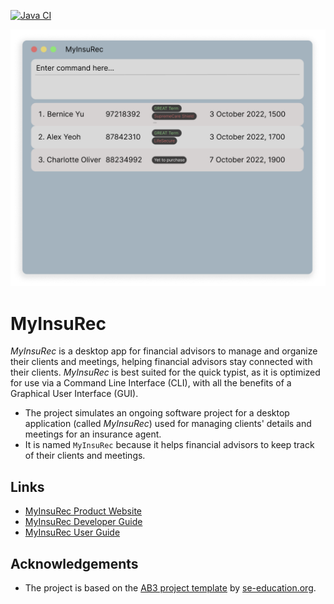 [![Java CI](https://github.com/AY2223S1-CS2103T-W16-4/tp/workflows/Java%20CI/badge.svg)](https://github.com/AY2223S1-CS2103T-W16-4/tp/actions)

![Ui](docs/images/Ui.png)

# MyInsuRec
*MyInsuRec* is a desktop app for financial advisors to manage and organize their clients and meetings, helping
financial advisors stay connected with their clients. *MyInsuRec* is best suited for the quick typist, as it is 
optimized for use via a Command Line Interface (CLI), with all the benefits of a Graphical User Interface (GUI).

* The project simulates an ongoing software project for a desktop application (called _MyInsuRec_) used for managing clients' details and meetings for an insurance agent.
* It is named `MyInsuRec` because it helps financial advisors to keep track of their clients and meetings.

## Links
* [MyInsuRec Product Website](https://ay2223s1-cs2103t-w16-4.github.io/tp)
* [MyInsuRec Developer Guide](https://ay2223s1-cs2103t-w16-4.github.io/tp/DeveloperGuide)
* [MyInsuRec User Guide](https://ay2223s1-cs2103t-w16-4.github.io/tp/UserGuide)

## Acknowledgements
* The project is based on the [AB3 project template](https://github.com/se-edu/addressbook-level3) by 
[se-education.org](https://se-education.org).
